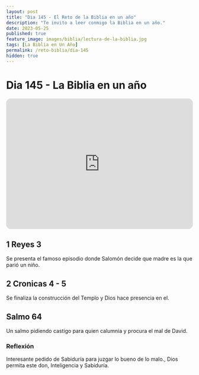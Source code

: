 ```yaml
---
layout: post
title: "Dia 145 - El Reto de la Biblia en un año"
description: "Te invito a leer conmigo la Biblia en un año."
date: 2023-05-25
published: true
feature_image: images/biblia/lectura-de-la-biblia.jpg
tags: [La Biblia en Un Año]
permalink: /reto-biblia/dia-145
hidden: true
---
```


# Dia 145 - La Biblia en un año
<iframe style="border-radius:12px" src="https://open.spotify.com/embed/episode/3mB9dwGlDRTPS0Ykw8T6j6?utm_source=generator" width="100%" height="352" frameBorder="0" allowfullscreen="" allow="autoplay; clipboard-write; encrypted-media; fullscreen; picture-in-picture" loading="lazy"></iframe>

## 1 Reyes 3
Se presenta el famoso episodio donde Salomón decide que madre es la que parió un niño.

## 2 Cronicas 4 - 5
Se finaliza la construcción del Templo y Dios hace presencia en el.

## Salmo 64
Un salmo pidiendo castigo para quien calumnia y procura el mal de David.

### Reflexión
Interesante pedido de Sabiduría para juzgar lo bueno de lo malo., Dios permita este don, Inteligencia y Sabiduría.
